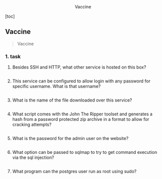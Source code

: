<center>Vaccine</center>







[toc]







## Vaccine

> Vaccine





### 1. task

1. Besides SSH and HTTP, what other service is hosted on this box?

```shell
```

2. This service can be configured to allow login with any password for specific username. What is that username?

```shell
```

3. What is the name of the file downloaded over this service?

```shell
```

4. What script comes with the John The Ripper toolset and generates a hash from a password protected zip archive in a format to allow for cracking attempts?

```shell
```

5. What is the password for the admin user on the website?

```shell
```

6. What option can be passed to sqlmap to try to get command execution via the sql injection?

```shell
```

7. What program can the postgres user run as root using sudo?

```shell
```

